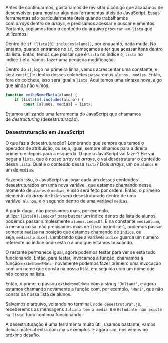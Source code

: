 Antes de continuarmos, gostaríamos de revisitar o código que acabamos de desenvolver, para mostrar algumas ferramentas úteis do JavaScript. Essas ferramentas são particularmente úteis quando trabalhamos com _arrays_ dentro de _arrays_, e precisamos acessar e buscar elementos. Portanto, copiamos todo o conteúdo do arquivo `procurar-em-lista` que utilizamos.

Dentro de `if (lista[0].includes(aluno))`, por enquanto, nada muda. No entanto, quando entramos no `if`, começamos a ter que acessar itens dentro da lista. Então, temos que passar que é `lista` no índice `0`, `lista` no índice `1` etc. Vamos fazer uma pequena modificação.

Dentro do `if`, logo na primeira linha, vamos acrescentar uma constante, e será `const[]` e dentro desses colchetes passaremos `alunos, medias`. Então, fora do colchete, isso será igual a `lista`. Aqui temos uma sintaxe nova, algo que ainda não vimos.

```javascript
function exibeNomeENota(aluno) {
    if (lista[0].includes(aluno)) {
        const [alunos, medias] = lista;
```

Estamos utilizando uma ferramenta do JavaScript que chamamos de _destructuring_ (desestruturação).

### Desestruturação em JavaScript

O que faz a desestruturação? Lembrando que sempre que temos o operador de atribuição, ou seja, igual, sempre olhamos para a direita primeiro e depois para a esquerda. O que o JavaScript vai fazer? Ele vai pegar a `lista`, que é nosso _array_ de _arrays_, e vai desestruturar o conteúdo dessa `lista`. Qual é o conteúdo dessa `lista`? Dois _arrays_, um de `alunos` e um de `medias`.

Fazendo isso, o JavaScript vai jogar cada um desses conteúdos desestruturados em uma nova variável, que estamos chamando nesse momento de `alunos` e `medias`, e isso será feito por ordem. Então, o primeiro elemento do _array_ de listas será desestruturado dentro de uma variável `alunos`, e o segundo dentro de uma variável `medias`.

A partir daqui, não precisamos mais, por exemplo, utilizar `lista[0].indexOf` para buscar um índice dentro da lista de alunos, podemos passar simplesmente `alunos.indexOf`. E na constante `mediaAluno`, a mesma coisa: não precisamos mais de `lista` no índice `1`, podemos passar somente `medias` na posição que estamos chamando de `indice`, ou seja, `medias[indice]`. Lembrando que a variável `indice` guarda um número referente ao índice onde está o aluno que estamos buscando.

O restante permanece igual, agora podemos testar para ver se está tudo funcionando. Então, para testar, invocamos a função, chamamos a função `exibeNomeENota`, novamente podemos fazer primeiro uma invocação com um nome que consta na nossa lista, em seguida com um nome que não conste na lista.

Então, o primeiro passou `exibeNomeENota` com a _string_ `'Juliana'`, e agora estamos chamando novamente a função com, por exemplo, `'Mari'`, que não consta da nossa lista de alunos.

Salvamos o arquivo, voltando no terminal, `node desestruturar.js`, receberemos as mensagens `Juliana tem a média 8` e `Estudante não existe na lista`, tudo continua funcionando.

A desestruturação é uma ferramenta muito útil, usamos bastante, vamos deixar material extra com mais exemplos. E agora sim, nos vemos no próximo desafio.